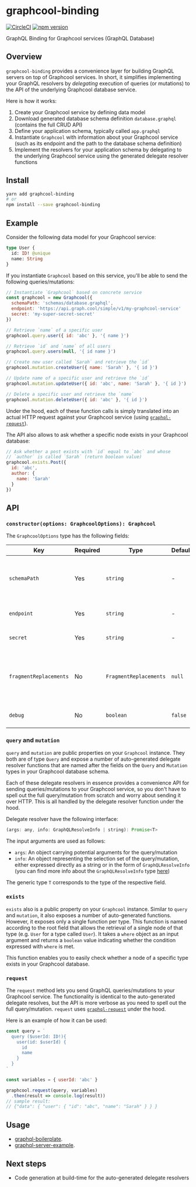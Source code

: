 # graphcool-binding

[![CircleCI](https://circleci.com/gh/graphcool/graphcool-binding.svg?style=shield)](https://circleci.com/gh/graphcool/graphcool-binding) [![npm version](https://badge.fury.io/js/graphcool-binding.svg)](https://badge.fury.io/js/graphcool-binding)

GraphQL Binding for Graphcool services (GraphQL Database)

## Overview

`graphcool-binding` provides a convenience layer for building GraphQL servers on top of Graphcool services. In short, it simplifies implementing your GraphQL resolvers by _delegating_ execution of queries (or mutations) to the API of the underlying Graphcool database service.

Here is how it works:

1. Create your Graphcool service by defining data model
1. Download generated database schema definition `database.graphql` (contains the full CRUD API)
1. Define your application schema, typically called `app.graphql`
1. Instantiate `Graphcool` with information about your Graphcool service (such as its endpoint and the path to the database schema definition)
1. Implement the resolvers for your application schema by delegating to the underlying Graphcool service using the generated delegate resolver functions

## Install

```sh
yarn add graphcool-binding
# or
npm install --save graphcool-binding
```

## Example

Consider the following data model for your Graphcool service:

```graphql
type User {
  id: ID! @unique
  name: String
}
```

If you instantiate `Graphcool` based on this service, you'll be able to send the following queries/mutations:

```js
// Instantiate `Graphcool` based on concrete service
const graphcool = new Graphcool({
  schemaPath: 'schemas/database.graphql',
  endpoint: 'https://api.graph.cool/simple/v1/my-graphcool-service'
  secret: 'my-super-secret-secret'
})

// Retrieve `name` of a specific user
graphcool.query.user({ id: 'abc' }, '{ name }')

// Retrieve `id` and `name` of all users
graphcool.query.users(null, '{ id name }')

// Create new user called `Sarah` and retrieve the `id`
graphcool.mutation.createUser({ name: 'Sarah' }, '{ id }')

// Update name of a specific user and retrieve the `id`
graphcool.mutation.updateUser({ id: 'abc', name: 'Sarah' }, '{ id }')

// Delete a specific user and retrieve the `name`
graphcool.mutation.deleteUser({ id: 'abc' }, '{ id }')
```

Under the hood, each of these function calls is simply translated into an actual HTTP request against your Graphcool service (using [`graphql-request`](https://github.com/graphcool/graphql-request)).

The API also allows to ask whether a specific node exists in your Graphcool database:

```js
// Ask whether a post exists with `id` equal to `abc` and whose
// `author` is called `Sarah` (return boolean value)
graphcool.exists.Post({
  id: 'abc',
  author: {
    name: 'Sarah'
  }
})
```

## API

### `constructor(options: GraphcoolOptions): Graphcool`

The `GraphcoolOptions` type has the following fields:

| Key | Required |  Type | Default | Note |
| ---  | --- | --- | --- | --- |
| `schemaPath` | Yes | `string` |  - | File path to the schema definition of your Graphcool service (typically a file called `database.graphql`) |
| `endpoint` | Yes | `string` |  - | The endpoint of your Graphcool service |
| `secret` | Yes | `string` |  - | The secret of your Graphcool service |
| `fragmentReplacements` | No | `FragmentReplacements` |  `null` | A list of GraphQL fragment definitions, specifying fields that are required for the resolver to function correctly |
| `debug` | No | `boolean` |  `false` | Log all queries/mutations to the console |

### `query` and `mutation`

`query` and `mutation` are public properties on your `Graphcool` instance. They both are of type `Query` and expose a number of auto-generated delegate resolver functions that are named after the fields on the `Query` and `Mutation` types in your Graphcool database schema.

Each of these delegate resolvers in essence provides a convenience API for sending queries/mutations to your Graphcool service, so you don't have to spell out the full query/mutation from scratch and worry about sending it over HTTP. This is all handled by the delegate resolver function under the hood.

Delegate resolver have the following interface:

```js
(args: any, info: GraphQLResolveInfo | string): Promise<T>
```

The input arguments are used as follows:

- `args`: An object carrying potential arguments for the query/mutation
- `info`: An object representing the selection set of the query/mutation, either expressed directly as a string or in the form of `GraphQLResolveInfo` (you can find more info about the `GraphQLResolveInfo` type [here](http://graphql.org/graphql-js/type/#graphqlobjecttype))

The generic type `T` corresponds to the type of the respective field. 

### `exists`

`exists` also is a public property on your `Graphcool` instance. Similar to `query` and `mutation`, it also exposes a number of auto-generated functions. However, it exposes only a single function per type. This function is named according to the root field that allows the retrieval of a single node of that type (e.g. `User` for a type called `User`). It takes a `where` object as an input argument and returns a `boolean` value indicating whether the condition expressed with `where` is met.

This function enables you to easily check whether a node of a specific type exists in your Graphcool database.

### `request`

The `request` method lets you send GraphQL queries/mutations to your Graphcool service. The functionality is identical to the auto-generated delegate resolves, but the API is more verbose as you need to spell out the full query/mutation. `request` uses [`graphql-request`](https://github.com/graphcool/graphql-request) under the hood.

Here is an example of how it can be used:

```js
const query = `
  query ($userId: ID!){
    user(id: $userId) {
      id
      name
    }
  }
`

const variables = { userId: 'abc' }

graphcool.request(query, variables)
  .then(result => console.log(result))
// sample result:
// {"data": { "user": { "id": "abc", "name": "Sarah" } } }
```

## Usage

- [graphql-boilerplate](https://github.com/graphcool/graphql-boilerplate).
- [graphql-server-example](https://github.com/graphcool/graphql-server-example).

## Next steps

- Code generation at build-time for the auto-generated delegate resolvers
